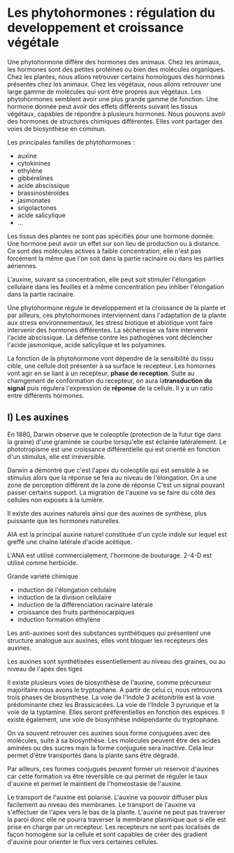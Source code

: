 # Les phytohormones : régulation du developpement et croissance végétale

Une phytohormone diffère des hormones des animaux. Chez les animaux, les hormones sont des petites protéines ou bien des molécules organiques. Chez les plantes, nous allons retrouver certains homologues des hormones présentes chez les animaux. Chez les végétaux, nous allons retrouver une large gamme de molécules qui vont être propres aux végétaux. Les phytohormones semblent avoir une plus grande gamme de fonction. Une hormone donnée peut avoir des effets différents suivant les tissus végétaux, capables de répondre à plusieurs hormones. Nous pouvons avoir des hormones de structures chimiques différentes. Elles vont partager des voies de biosynthèse en commun.

Les principales familles de phytohormones :

* auxine
* cytokinines
* ethylène
* gibbérelines
* acide abscissique
* brassinostéroïdes
* jasmonates
* srigolactones
* acide salicylique
* ...

Les tissus des plantes ne sont pas spécifiés pour une hormone donnée. Une hormone peut avoir un effet sur son lieu de production ou à distance. Ce sont des molécules actives à faible concentration, elle n'est pas forcément la même que l'on soit dans la partie racinaire ou dans les parties aériennes.

L'auxine, suivant sa concentration, elle peut soit stimuler l'élongation cellulaire dans les feuilles et à même concentration peu inhiber l'élongation dans la partie racinaire.  

Une phytohormone régule le developpement et la croissance de la plante et par ailleurs, ces phytohormones interviennent dans l'adaptation de la plante aux stress environnementaux, les stress biotique et abiotique vont faire intervenir des hormones différentes. La sécheresse va faire intervenir l'acide abscissique. La défense contre les pathogènes vont déclencher l'acide jasmonique, acide salicylique et les polyamines.

La fonction de la phytohormone vont dépendre de la sensibilité du tissu cible, une cellule doit présenter à sa surface le recepteur. Les homornes vont agir en se liant à un recepteur, **phase de reception**. Suite au chamgement de conformation du recepteur, on aura la**transduction du signal** puis régulera l'expression de **réponse** de la cellule. Il y a un ratio entre différents hormones.  

## I) Les auxines

En 1880, Darwin observe que le coleoptile (protection de la futur tige dans la graine) d'une graminée se courbe lorsqu'elle est éclairée latéralement. Le phototropisme est une croissance différentielle qui est orienté en fonction d'un stimulus, elle est irreversible. 

Darwin a démontré que c'est l'apex du coleoptile qui est sensible à se stimulus alors que la réponse se fera au niveau de l'élongation. On a une zone de perception différent de la zone de réponse C'est un signal pouvant passer certains support. La migration de l'auxine va se faire du côté des cellules non exposés à la lumière.

Il existe des auxines naturels ainsi que des auxines de synthèse, plus puissante que les hormones naturelles.

AIA est la principal auxine naturel constituée d'un cycle indole sur lequel est greffé une chaîne latérale d'acide acétique. 

L'ANA est utilisé commercialement, l'hormone de bouturage. 2-4-D est utilisé comme herbicide. 

Grande variété chimique

* induction de l'élongation cellulaire
* induction de la division cellulaire
* induction de la différenciation racinaire latérale
* croissance des fruits parthénocarpiques
* induction formation éthylène

Les anti-auxines sont des substances synthétiques qui présentent une structure analogue aux auxines, elles vont bloquer les recepteurs des auxines.

Les auxines sont synthétisées essentiellement au niveau des graines, ou au niveau de l'apex des tiges

Il existe plusieurs voies de biosynthèse de l'auxine, comme précurseur majoritaire nous avons le tryptophane. A partir de celui ci, nous retrouvons trois phases de biosynthèse. La voie de l'Indole 3 acétonitrile est la voie prédominante chez les Brassicacées. La voie de l'Indole 3 pyruvique et la voie de la typtamine. Elles seront préférentielles en fonction des espèces. Il existe également, une voie de biosynthèse indépendante du tryptophane.  

On va souvent retrouver ces auxines sous forme conjuguées avec des molécules, suite à sa biosynthèse. Les molécules peuvent être des acides aminées ou des sucres mais la forme conjuguée sera inactive. Cela leur permet d'être transportés dans la plante sans être dégradé.

Par ailleurs, ces formes conjugués peuvent former un reservoir d'auxines car cette formation va être réversible ce qui permet de réguler le taux d'auxine et permet le maintient de l'homeostasie de l'auxine.

Le transport de l'auxine est polarisé. L'auxine va pouvoir diffuser plus facilement au niveau des membranes. Le transport de l'auxine va s'effectuer de l'apex vers le bas de la plante. L'auxine ne peut pas traverser la paroi donc elle ne pourra traverser la membrane plasmique que si elle est prise en charge par un recepteur. Les recepteurs ne sont pas localisés de façon homogène sur la cellule et sont capables de créer des gradient d'auxine pour orienter le flux vers certaines cellules.
